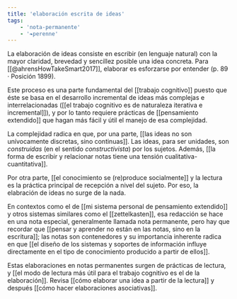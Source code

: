 ```yaml
---
title: 'elaboración escrita de ideas'
tags:
    - 'nota-permanente'
    - '❧perenne'
---
```


La elaboración de ideas consiste en escribir (en lenguaje natural) con la mayor claridad, brevedad y sencillez posible una idea concreta. Para [[@ahrensHowTakeSmart2017]], elaborar es esforzarse por entender (p. 89 · Posición 1899).

Este proceso es una parte fundamental del [[trabajo cognitivo]] puesto que éste se basa en el desarrollo incremental de ideas más complejas e interrelacionadas ([[el trabajo cognitivo es de naturaleza iterativa e incremental]]), y por lo tanto requiere prácticas de [[pensamiento extendido]] que hagan más fácil y útil el manejo de esa complejidad.

La complejidad radica en que, por una parte, [[las ideas no son unívocamente discretas, sino continuas]]. Las ideas, para ser unidades, son *construidas* (en el sentido *constructivista*) por los sujetos. Además, [[la forma de escribir y relacionar notas tiene una tensión cualitativa-cuantitativa]].

Por otra parte, [[el conocimiento se (re)produce socialmente]] y la lectura es la práctica principal de recepción a nivel del sujeto. Por eso, la elabración de ideas no surge de la nada.

En contextos como el de [[mi sistema personal de pensamiento extendido]] y otros sistemas similares como el [[zettelkasten]], esa redacción se hace en una nota especial, generalmente llamada nota permanente, pero hay que recordar que [[pensar y aprender no están en las notas, sino en la escritura]]; las notas son contenedores y su importancia inherente radica en que [[el diseño de los sistemas y soportes de información influye directamente en el tipo de conocimiento producido a partir de ellos]].

Estas elaboraciones en notas permanentes surgen de prácticas de lectura, y [[el modo de lectura más útil para el trabajo cognitivo es el de la elaboración]]. Revisa [[cómo elaborar una idea a partir de la lectura]] y después [[cómo hacer elaboraciones asociativas]].
